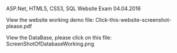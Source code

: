 ASP.Net, HTML5, CSS3, SQL Website Exam 04.04.2016

View the website working demo file: Click-this-website-screenshot-please.pdf

View the DataBase, please click on this file: ScreenShotOfDatabaseWorking.png
